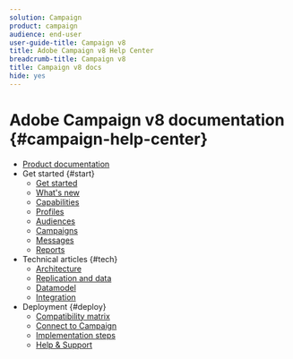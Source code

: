 ```yaml
---
solution: Campaign
product: campaign
audience: end-user
user-guide-title: Campaign v8
title: Adobe Campaign v8 Help Center
breadcrumb-title: Campaign v8
title: Campaign v8 docs
hide: yes
---
```


# Adobe Campaign v8 documentation {#campaign-help-center}

+ [Product documentation](adobe-campaign-home.md)
+ Get started {#start}
  + [Get started](start/get-started.md)
  + [What's new](start/whats-new.md)
  + [Capabilities](start/capability-matrix.md)
  + [Profiles](start/profiles.md)
  + [Audiences](start/audiences.md)
  + [Campaigns](start/campaigns.md)
  + [Messages](start/create-message.md)
  + [Reports](start/reporting.md)
+ Technical articles {#tech}
  + [Architecture](start/architecture.md)
  + [Replication and data](start/replication.md)
  + [Datamodel](start/datamodel.md)
  + [Integration](start/integration.md)
+ Deployment {#deploy}
  + [Compatibility matrix](start/compatibility-matrix.md)
  + [Connect to Campaign](start/connect.md)
  + [Implementation steps](start/implement.md)
  + [Help & Support](start/support.md)

